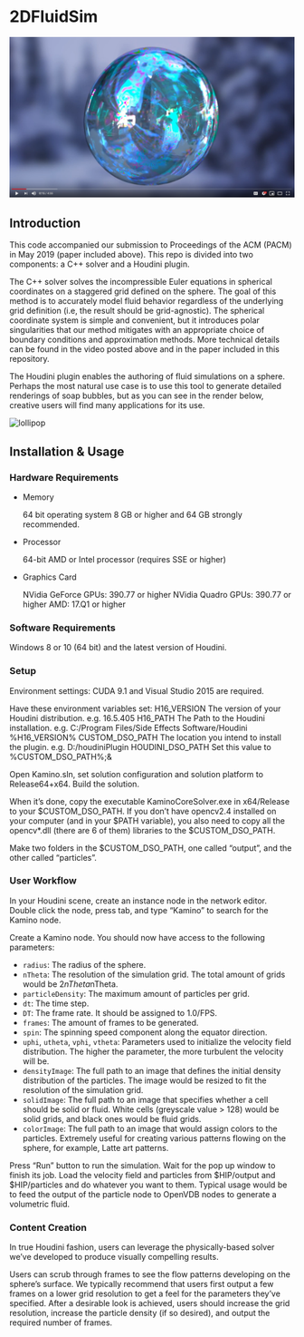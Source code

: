 # 2DFluidSim

[![youtube](youtube_image.PNG)](https://www.youtube.com/watch?v=BLFr2GfCn5c)

## Introduction

This code accompanied our submission to Proceedings of the ACM (PACM) in May 2019 (paper included above). This repo is divided into two components: a C++ solver and a Houdini plugin.

The C++ solver solves the incompressible Euler equations in spherical coordinates on a staggered grid defined on the sphere. The goal of this method is to accurately model fluid behavior regardless of the underlying grid definition (i.e, the result should be grid-agnostic). The spherical coordinate system is simple and convenient, but it introduces polar singularities that our method mitigates with an appropriate choice of boundary conditions and approximation methods. More technical details can be found in the video posted above and in the paper included in this repository.

The Houdini plugin enables the authoring of fluid simulations on a sphere. Perhaps the most natural use case is to use this tool to generate detailed renderings of soap bubbles, but as you can see in the render below, creative users will find many applications for its use.

![lollipop](lolipop_real_4k.jpg)

## Installation & Usage

### Hardware Requirements

- Memory

  64 bit operating system
  8 GB or higher and 64 GB strongly recommended.

- Processor

  64-bit AMD or Intel processor (requires SSE or higher)

- Graphics Card

  NVidia GeForce GPUs: 390.77 or higher
  NVidia Quadro GPUs: 390.77 or higher
  AMD: 17.Q1 or higher

### Software Requirements

Windows 8 or 10 (64 bit) and the latest version of Houdini.

### Setup 

Environment settings: CUDA 9.1 and Visual Studio 2015 are required.

Have these environment variables set:
H16_VERSION				The version of your Houdini distribution. e.g. 16.5.405
H16_PATH					The Path to the Houdini installation. e.g. C:/Program Files/Side Effects Software/Houdini %H16_VERSION%
CUSTOM_DSO_PATH		The location you intend to install the plugin. e.g. D:/houdiniPlugin
HOUDINI_DSO_PATH	Set this value to %CUSTOM_DSO_PATH%;&

Open Kamino.sln, set solution configuration and solution platform to Release64+x64. Build the solution.

When it’s done, copy the executable KaminoCoreSolver.exe in x64/Release to your $CUSTOM_DSO_PATH. If you don’t have opencv2.4 installed on your computer (and in your $PATH variable), you also need to copy all the opencv*.dll (there are 6 of them) libraries to the $CUSTOM_DSO_PATH.

Make two folders in the $CUSTOM_DSO_PATH, one called “output”, and the other called “particles”.

### User Workflow

In your Houdini scene, create an instance node in the network editor. Double click the node, press tab, and type “Kamino” to search for the Kamino node.

Create a Kamino node. You should now have access to the following parameters:

- `radius`: The radius of the sphere.
- `nTheta`: The resolution of the simulation grid. The total amount of grids would be 2*nTheta*nTheta.
- `particleDensity`: The maximum amount of particles per grid.
- `dt`: The time step.
- `DT`: The frame rate. It should be assigned to 1.0/FPS.
- `frames`: The amount of frames to be generated.
- `spin`: The spinning speed component along the equator direction.
- `uphi`, `utheta`, `vphi`, `vtheta`: Parameters used to initialize the velocity field distribution. The higher the parameter, the more turbulent the velocity will be.
- `densityImage`: The full path to an image that defines the initial density distribution of the particles. The image would be resized to fit the resolution of the simulation grid.
- `solidImage`: The full path to an image that specifies whether a cell should be solid or fluid. White cells (greyscale value > 128) would be solid grids, and black ones would be fluid grids.
- `colorImage`: The full path to an image that would assign colors to the particles. Extremely useful for creating various patterns flowing on the sphere, for example, Latte art patterns.

Press “Run” button to run the simulation. Wait for the pop up window to finish its job.
Load the velocity field and particles from $HIP/output and $HIP/particles and do whatever you want to them. Typical usage would be to feed the output of the particle node to OpenVDB nodes to generate a volumetric fluid.

### Content Creation

In true Houdini fashion, users can leverage the physically-based solver we’ve developed to produce visually compelling results.

Users can scrub through frames to see the flow patterns developing on the sphere’s surface. We typically recommend that users first output a few frames on a lower grid resolution to get a feel for the parameters they’ve specified. After a desirable look is achieved, users should increase the grid resolution, increase the particle density (if so desired), and output the required number of frames.
